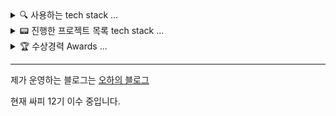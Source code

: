 
<details>
<summary>
  🔍 사용하는 tech stack ... 
</summary>
  
### AI
<img src="https://img.shields.io/badge/Python-3766AB?style=flat-square&logo=Python&logoColor=white"/>
<img src="https://img.shields.io/badge/TensorFlow-FF6F00?style=flat-square&logo=TensorFlow&logoColor=white"/>
<img src="https://img.shields.io/badge/Keras-D00000?style=flat-square&logo=Keras&logoColor=white"/>

### Front
<img src="https://img.shields.io/badge/Node.js-339933?style=for-the-badge&logo=Node.js&logoColor=white">
<img src="https://img.shields.io/badge/Flutter-%2302569B.svg?style=for-the-badge&logo=Flutter&logoColor=white">

### Back
<img src="https://img.shields.io/badge/java-007396?style=for-the-badge&logo=OpenJDK&logoColor=white">
<img src="https://img.shields.io/badge/Spring-6DB33F?style=for-the-badge&logo=Spring&logoColor=white">

### Architecture
<img src="https://img.shields.io/badge/Amazon%20EC2-FF9900?style=for-the-badge&logo=Amazon%20EC2&logoColor=white">
<img src="https://img.shields.io/badge/Amazon%20S3-569A31?style=for-the-badge&logo=Amazon%20S3&logoColor=white">

</details>

<details>
<summary>
  📟 진행한 프로젝트 목록 tech stack ... 
</summary>

|#|프로젝트 제목| 역할 | 기술 | 비고 |
|---|---|---|---|---|
|01| [강화학습기반 2D 환경 내 물류이동 최적화 에이전트, Urein](https://github.com/xman227/PROJECT-shipment-process-optimization) | AI | python, GCP | |
|02| [인공지능 식단관리 앱, Makeat](https://play.google.com/store/apps/details?id=com.makeat.makeat&hl=en_US)| PM, 프론트, AI | python, Flutter, AWS | 우수상 |
|03| [Oak(상추) 자동 재배 키트 서비스, Oak's kindergarden](https://github.com/K-CMAT/Plant-sKinderGarden) | 백엔드, AI | Express.js, FLASK | 대상 |
|04| [인하대 공지사항, 강의평가 간편확인 서비스, InfoU](https://github.com/INfoU-INHA-for-U/INfoU) | 프론트 | Flutter | |
|05| [입지기반 부동산 매물 정보제공 서비스](https://github.com/zipchack) | 백엔드,AI | Spring, FAST API | [시연영상](https://www.youtube.com/watch?v=boLV34j1OJk&feature=youtu.be)<br>우수상 |
</details>


<details>
<summary>
🏆 수상경력 Awards ...
</summary>
  

  - **2022년**
      - [한국 정보기술학회 "내시균형 기반 그룹 추천 시스템" 우수논문상](https://www.dbpia.co.kr/journal/articleDetail?nodeId=NODE11183843)
      - 인하 인공지능 객체 탐지 해커톤 최우수상
      - SQLD 취득
        

  - **2023년**
      - SK C&C 기업 주도 프로젝트 "인공지능 기반 식단관리 앱 Makeat" 우수상
      - Chiangmai CAMT HACKATHON "Automation SmartFarm System" Winner 대상
      - ADsP 취득

  - **2024년**
      - 펀드투자 권유대행인 취득
      - 빅데이터 분석기사 (BAE) 취득
      - 미래에셋 금융서비스 금융인 양성과정 (금융 투자 세일즈) 최우수상 
      - 삼성 청년 SW 아카데미(SSAFY) 합격



</details>

---
제가 운영하는 블로그는 [오하의 블로그](https://blog.naver.com/oha_27)

현재 싸피 12기 이수 중입니다.
